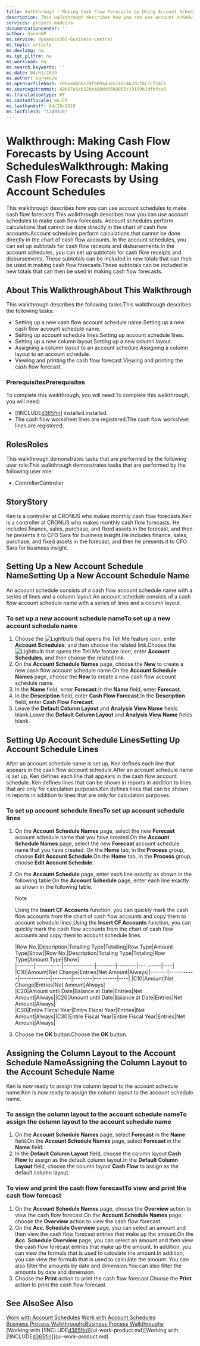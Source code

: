 ```yaml
---
title: Walkthrough - Making Cash Flow Forecasts by Using Account Schedules | Microsoft Docs
description: This walkthrough describes how you can use account schedules to make cash flow forecasts. Account schedules perform calculations that cannot be done directly in the chart of cash flow accounts. In the account schedules, you can set up subtotals for cash flow receipts and disbursements. These subtotals can be included in new totals that can then be used in making cash flow forecasts.
services: project-madeira
documentationcenter: ''
author: SorenGP
ms.service: dynamics365-business-central
ms.topic: article
ms.devlang: na
ms.tgt_pltfrm: na
ms.workload: na
ms.search.keywords: ''
ms.date: 04/01/2019
ms.author: sgroespe
ms.openlocfilehash: c09eedbb812df909a43e514dc462dcf8c1cf182a
ms.sourcegitcommit: 60b87e5eb32bb408dd65b9855c29159b1dfbfca8
ms.translationtype: HT
ms.contentlocale: en-CA
ms.lasthandoff: 04/29/2019
ms.locfileid: "1249316"
---
```

# <a name="walkthrough-making-cash-flow-forecasts-by-using-account-schedules"></a><span data-ttu-id="1dce5-106">Walkthrough: Making Cash Flow Forecasts by Using Account Schedules</span><span class="sxs-lookup"><span data-stu-id="1dce5-106">Walkthrough: Making Cash Flow Forecasts by Using Account Schedules</span></span>
<span data-ttu-id="1dce5-107">This walkthrough describes how you can use account schedules to make cash flow forecasts.</span><span class="sxs-lookup"><span data-stu-id="1dce5-107">This walkthrough describes how you can use account schedules to make cash flow forecasts.</span></span> <span data-ttu-id="1dce5-108">Account schedules perform calculations that cannot be done directly in the chart of cash flow accounts.</span><span class="sxs-lookup"><span data-stu-id="1dce5-108">Account schedules perform calculations that cannot be done directly in the chart of cash flow accounts.</span></span> <span data-ttu-id="1dce5-109">In the account schedules, you can set up subtotals for cash flow receipts and disbursements.</span><span class="sxs-lookup"><span data-stu-id="1dce5-109">In the account schedules, you can set up subtotals for cash flow receipts and disbursements.</span></span> <span data-ttu-id="1dce5-110">These subtotals can be included in new totals that can then be used in making cash flow forecasts.</span><span class="sxs-lookup"><span data-stu-id="1dce5-110">These subtotals can be included in new totals that can then be used in making cash flow forecasts.</span></span>  

## <a name="about-this-walkthrough"></a><span data-ttu-id="1dce5-111">About This Walkthrough</span><span class="sxs-lookup"><span data-stu-id="1dce5-111">About This Walkthrough</span></span>  
<span data-ttu-id="1dce5-112">This walkthrough describes the following tasks:</span><span class="sxs-lookup"><span data-stu-id="1dce5-112">This walkthrough describes the following tasks:</span></span>  

- <span data-ttu-id="1dce5-113">Setting up a new cash flow account schedule name.</span><span class="sxs-lookup"><span data-stu-id="1dce5-113">Setting up a new cash flow account schedule name.</span></span>  
- <span data-ttu-id="1dce5-114">Setting up account schedule lines.</span><span class="sxs-lookup"><span data-stu-id="1dce5-114">Setting up account schedule lines.</span></span>  
- <span data-ttu-id="1dce5-115">Setting up a new column layout.</span><span class="sxs-lookup"><span data-stu-id="1dce5-115">Setting up a new column layout.</span></span>  
- <span data-ttu-id="1dce5-116">Assigning a column layout to an account schedule.</span><span class="sxs-lookup"><span data-stu-id="1dce5-116">Assigning a column layout to an account schedule.</span></span>  
- <span data-ttu-id="1dce5-117">Viewing and printing the cash flow forecast.</span><span class="sxs-lookup"><span data-stu-id="1dce5-117">Viewing and printing the cash flow forecast.</span></span>  

### <a name="prerequisites"></a><span data-ttu-id="1dce5-118">Prerequisites</span><span class="sxs-lookup"><span data-stu-id="1dce5-118">Prerequisites</span></span>  
<span data-ttu-id="1dce5-119">To complete this walkthrough, you will need:</span><span class="sxs-lookup"><span data-stu-id="1dce5-119">To complete this walkthrough, you will need:</span></span>  

- [!INCLUDE[d365fin](includes/d365fin_md.md)] <span data-ttu-id="1dce5-120">installed.</span><span class="sxs-lookup"><span data-stu-id="1dce5-120">installed.</span></span>  
- <span data-ttu-id="1dce5-121">The cash flow worksheet lines are registered.</span><span class="sxs-lookup"><span data-stu-id="1dce5-121">The cash flow worksheet lines are registered.</span></span>  

## <a name="roles"></a><span data-ttu-id="1dce5-122">Roles</span><span class="sxs-lookup"><span data-stu-id="1dce5-122">Roles</span></span>  
<span data-ttu-id="1dce5-123">This walkthrough demonstrates tasks that are performed by the following user role:</span><span class="sxs-lookup"><span data-stu-id="1dce5-123">This walkthrough demonstrates tasks that are performed by the following user role:</span></span>  

- <span data-ttu-id="1dce5-124">Controller</span><span class="sxs-lookup"><span data-stu-id="1dce5-124">Controller</span></span>  

## <a name="story"></a><span data-ttu-id="1dce5-125">Story</span><span class="sxs-lookup"><span data-stu-id="1dce5-125">Story</span></span>  
<span data-ttu-id="1dce5-126">Ken is a controller at CRONUS who makes monthly cash flow forecasts.</span><span class="sxs-lookup"><span data-stu-id="1dce5-126">Ken is a controller at CRONUS who makes monthly cash flow forecasts.</span></span> <span data-ttu-id="1dce5-127">He includes finance, sales, purchase, and fixed assets in the forecast, and then he presents it to CFO Sara for business insight.</span><span class="sxs-lookup"><span data-stu-id="1dce5-127">He includes finance, sales, purchase, and fixed assets in the forecast, and then he presents it to CFO Sara for business insight.</span></span>  

## <a name="setting-up-a-new-account-schedule-name"></a><span data-ttu-id="1dce5-128">Setting Up a New Account Schedule Name</span><span class="sxs-lookup"><span data-stu-id="1dce5-128">Setting Up a New Account Schedule Name</span></span>  
<span data-ttu-id="1dce5-129">An account schedule consists of a cash flow account schedule name with a series of lines and a column layout.</span><span class="sxs-lookup"><span data-stu-id="1dce5-129">An account schedule consists of a cash flow account schedule name with a series of lines and a column layout.</span></span>  

### <a name="to-set-up-a-new-account-schedule-name"></a><span data-ttu-id="1dce5-130">To set up a new account schedule name</span><span class="sxs-lookup"><span data-stu-id="1dce5-130">To set up a new account schedule name</span></span>  

1.  <span data-ttu-id="1dce5-131">Choose the ![Lightbulb that opens the Tell Me feature](media/ui-search/search_small.png "Tell me what you want to do") icon, enter **Account Schedules**, and then choose the related link.</span><span class="sxs-lookup"><span data-stu-id="1dce5-131">Choose the ![Lightbulb that opens the Tell Me feature](media/ui-search/search_small.png "Tell me what you want to do") icon, enter **Account Schedules**, and then choose the related link.</span></span>  
2.  <span data-ttu-id="1dce5-132">On the **Account Schedule Names** page, choose the **New** to create a new cash flow account schedule name.</span><span class="sxs-lookup"><span data-stu-id="1dce5-132">On the **Account Schedule Names** page, choose the **New** to create a new cash flow account schedule name.</span></span>  
3.  <span data-ttu-id="1dce5-133">In the **Name** field, enter **Forecast**.</span><span class="sxs-lookup"><span data-stu-id="1dce5-133">In the **Name** field, enter **Forecast**.</span></span>  
4.  <span data-ttu-id="1dce5-134">In the **Description** field, enter **Cash Flow Forecast**.</span><span class="sxs-lookup"><span data-stu-id="1dce5-134">In the **Description** field, enter **Cash Flow Forecast**.</span></span>  
5.  <span data-ttu-id="1dce5-135">Leave the **Default Column Layout** and **Analysis View Name** fields blank.</span><span class="sxs-lookup"><span data-stu-id="1dce5-135">Leave the **Default Column Layout** and **Analysis View Name** fields blank.</span></span>  

## <a name="setting-up-account-schedule-lines"></a><span data-ttu-id="1dce5-136">Setting Up Account Schedule Lines</span><span class="sxs-lookup"><span data-stu-id="1dce5-136">Setting Up Account Schedule Lines</span></span>  
<span data-ttu-id="1dce5-137">After an account schedule name is set up, Ken defines each line that appears in the cash flow account schedule.</span><span class="sxs-lookup"><span data-stu-id="1dce5-137">After an account schedule name is set up, Ken defines each line that appears in the cash flow account schedule.</span></span> <span data-ttu-id="1dce5-138">Ken defines lines that can be shown in reports in addition to lines that are only for calculation purposes.</span><span class="sxs-lookup"><span data-stu-id="1dce5-138">Ken defines lines that can be shown in reports in addition to lines that are only for calculation purposes.</span></span>  

### <a name="to-set-up-account-schedule-lines"></a><span data-ttu-id="1dce5-139">To set up account schedule lines</span><span class="sxs-lookup"><span data-stu-id="1dce5-139">To set up account schedule lines</span></span>  

1.  <span data-ttu-id="1dce5-140">On the **Account Schedule Names** page, select the new **Forecast** account schedule name that you have created.</span><span class="sxs-lookup"><span data-stu-id="1dce5-140">On the **Account Schedule Names** page, select the new **Forecast** account schedule name that you have created.</span></span> <span data-ttu-id="1dce5-141">On the **Home** tab, in the **Process** group, choose **Edit Account Schedule**.</span><span class="sxs-lookup"><span data-stu-id="1dce5-141">On the **Home** tab, in the **Process** group, choose **Edit Account Schedule**.</span></span>  
2.  <span data-ttu-id="1dce5-142">On the **Account Schedule** page, enter each line exactly as shown in the following table.</span><span class="sxs-lookup"><span data-stu-id="1dce5-142">On the **Account Schedule** page, enter each line exactly as shown in the following table.</span></span>  

    > [!NOTE]  
    >  <span data-ttu-id="1dce5-143">Using the **Insert CF Accounts** function, you can quickly mark the cash flow accounts from the chart of cash flow accounts and copy them to account schedule lines.</span><span class="sxs-lookup"><span data-stu-id="1dce5-143">Using the **Insert CF Accounts** function, you can quickly mark the cash flow accounts from the chart of cash flow accounts and copy them to account schedule lines.</span></span>  

    <span data-ttu-id="1dce5-144">|Row No.|Description|Totalling Type|Totalling|Row Type|Amount Type|Show|</span><span class="sxs-lookup"><span data-stu-id="1dce5-144">|Row No.|Description|Totaling Type|Totaling|Row Type|Amount Type|Show|</span></span>  
    <span data-ttu-id="1dce5-145">|-------|-----------|-------------|--------|--------|---  ------|----| |C10|Amount|Net Change|Entries|Net Amount|Always|</span><span class="sxs-lookup"><span data-stu-id="1dce5-145">|-------|-----------|-------------|--------|--------|---  ------|----| |C10|Amount|Net Change|Entries|Net Amount|Always|</span></span>  
    <span data-ttu-id="1dce5-146">|C20|Amount until Date|Balance at Date|Entries|Net Amount|Always|</span><span class="sxs-lookup"><span data-stu-id="1dce5-146">|C20|Amount until Date|Balance at Date|Entries|Net Amount|Always|</span></span>  
    <span data-ttu-id="1dce5-147">|C30|Entire Fiscal Year|Entire Fiscal Year|Entries|Net Amount|Always|</span><span class="sxs-lookup"><span data-stu-id="1dce5-147">|C30|Entire Fiscal Year|Entire Fiscal Year|Entries|Net Amount|Always|</span></span>  

4.  <span data-ttu-id="1dce5-148">Choose the **OK** button.</span><span class="sxs-lookup"><span data-stu-id="1dce5-148">Choose the **OK** button.</span></span>  

## <a name="assigning-the-column-layout-to-the-account-schedule-name"></a><span data-ttu-id="1dce5-149">Assigning the Column Layout to the Account Schedule Name</span><span class="sxs-lookup"><span data-stu-id="1dce5-149">Assigning the Column Layout to the Account Schedule Name</span></span>  
<span data-ttu-id="1dce5-150">Ken is now ready to assign the column layout to the account schedule name.</span><span class="sxs-lookup"><span data-stu-id="1dce5-150">Ken is now ready to assign the column layout to the account schedule name.</span></span>  

### <a name="to-assign-the-column-layout-to-the-account-schedule-name"></a><span data-ttu-id="1dce5-151">To assign the column layout to the account schedule name</span><span class="sxs-lookup"><span data-stu-id="1dce5-151">To assign the column layout to the account schedule name</span></span>  

1.  <span data-ttu-id="1dce5-152">On the **Account Schedule Names** page, select **Forecast** in the **Name** field.</span><span class="sxs-lookup"><span data-stu-id="1dce5-152">On the **Account Schedule Names** page, select **Forecast** in the **Name** field.</span></span>  
2.  <span data-ttu-id="1dce5-153">In the **Default Column Layout** field, choose the column layout **Cash Flow** to assign as the default column layout.</span><span class="sxs-lookup"><span data-stu-id="1dce5-153">In the **Default Column Layout** field, choose the column layout **Cash Flow** to assign as the default column layout.</span></span>  

### <a name="to-view-and-print-the-cash-flow-forecast"></a><span data-ttu-id="1dce5-154">To view and print the cash flow forecast</span><span class="sxs-lookup"><span data-stu-id="1dce5-154">To view and print the cash flow forecast</span></span>  
1.  <span data-ttu-id="1dce5-155">On the **Account Schedule Names** page, choose the **Overview** action to view the cash flow forecast.</span><span class="sxs-lookup"><span data-stu-id="1dce5-155">On the **Account Schedule Names** page, choose the **Overview** action to view the cash flow forecast.</span></span>  
2.  <span data-ttu-id="1dce5-156">On the **Acc. Schedule Overview** page, you can select an amount and then view the cash flow forecast entries that make up the amount.</span><span class="sxs-lookup"><span data-stu-id="1dce5-156">On the **Acc. Schedule Overview** page, you can select an amount and then view the cash flow forecast entries that make up the amount.</span></span> <span data-ttu-id="1dce5-157">In addition, you can view the formula that is used to calculate the amount.</span><span class="sxs-lookup"><span data-stu-id="1dce5-157">In addition, you can view the formula that is used to calculate the amount.</span></span> <span data-ttu-id="1dce5-158">You can also filter the amounts by date and dimension.</span><span class="sxs-lookup"><span data-stu-id="1dce5-158">You can also filter the amounts by date and dimension.</span></span>  
3.  <span data-ttu-id="1dce5-159">Choose the **Print** action to print the cash flow forecast.</span><span class="sxs-lookup"><span data-stu-id="1dce5-159">Choose the **Print** action to print the cash flow forecast.</span></span>  

## <a name="see-also"></a><span data-ttu-id="1dce5-160">See Also</span><span class="sxs-lookup"><span data-stu-id="1dce5-160">See Also</span></span>  
 <span data-ttu-id="1dce5-161">[Work with Account Schedules](bi-how-work-account-schedule.md) </span><span class="sxs-lookup"><span data-stu-id="1dce5-161">[Work with Account Schedules](bi-how-work-account-schedule.md) </span></span>  
 [<span data-ttu-id="1dce5-162">Business Process Walkthroughs</span><span class="sxs-lookup"><span data-stu-id="1dce5-162">Business Process Walkthroughs</span></span>](walkthrough-business-process-walkthroughs.md)  
 <span data-ttu-id="1dce5-163">[Working with [!INCLUDE[d365fin](includes/d365fin_md.md)]](ui-work-product.md)</span><span class="sxs-lookup"><span data-stu-id="1dce5-163">[Working with [!INCLUDE[d365fin](includes/d365fin_md.md)]](ui-work-product.md)</span></span>
